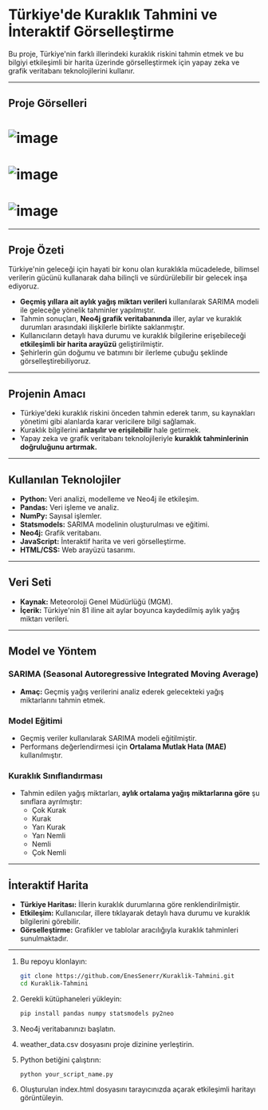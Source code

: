 # Türkiye'de Kuraklık Tahmini ve İnteraktif Görselleştirme

Bu proje, Türkiye'nin farklı illerindeki kuraklık riskini tahmin etmek ve bu bilgiyi etkileşimli bir harita üzerinde görselleştirmek için yapay zeka ve grafik veritabanı teknolojilerini kullanır.

---

## Proje Görselleri

# ![image](https://github.com/EnesSenerr/Kuraklik-Tahmini/assets/95829898/367421b5-4b00-42fc-8e25-670662811d57)
# ![image](https://github.com/EnesSenerr/Kuraklik-Tahmini/assets/95829898/a30353cb-ecf4-48f1-8508-fe914bf7f01c)
# ![image](https://github.com/EnesSenerr/Kuraklik-Tahmini/assets/95829898/4abac830-bbae-4475-a74d-25a900a4e70c)

---

## Proje Özeti

Türkiye'nin geleceği için hayati bir konu olan kuraklıkla mücadelede, bilimsel verilerin gücünü kullanarak daha bilinçli ve sürdürülebilir bir gelecek inşa ediyoruz.  

- **Geçmiş yıllara ait aylık yağış miktarı verileri** kullanılarak SARIMA modeli ile geleceğe yönelik tahminler yapılmıştır.  
- Tahmin sonuçları, **Neo4j grafik veritabanında** iller, aylar ve kuraklık durumları arasındaki ilişkilerle birlikte saklanmıştır.  
- Kullanıcıların detaylı hava durumu ve kuraklık bilgilerine erişebileceği **etkileşimli bir harita arayüzü** geliştirilmiştir.
- Şehirlerin gün doğumu ve batımını bir ilerleme çubuğu şeklinde görselleştirebiliyoruz.

---

## Projenin Amacı

- Türkiye'deki kuraklık riskini önceden tahmin ederek tarım, su kaynakları yönetimi gibi alanlarda karar vericilere bilgi sağlamak.  
- Kuraklık bilgilerini **anlaşılır ve erişilebilir** hale getirmek.  
- Yapay zeka ve grafik veritabanı teknolojileriyle **kuraklık tahminlerinin doğruluğunu artırmak.**

---

## Kullanılan Teknolojiler

- **Python:** Veri analizi, modelleme ve Neo4j ile etkileşim.  
- **Pandas:** Veri işleme ve analiz.  
- **NumPy:** Sayısal işlemler.  
- **Statsmodels:** SARIMA modelinin oluşturulması ve eğitimi.  
- **Neo4j:** Grafik veritabanı.  
- **JavaScript:** İnteraktif harita ve veri görselleştirme.  
- **HTML/CSS:** Web arayüzü tasarımı.

---

## Veri Seti

- **Kaynak:** Meteoroloji Genel Müdürlüğü (MGM).  
- **İçerik:** Türkiye'nin 81 iline ait aylar boyunca kaydedilmiş aylık yağış miktarı verileri.  

---

## Model ve Yöntem

### SARIMA (Seasonal Autoregressive Integrated Moving Average)
- **Amaç:** Geçmiş yağış verilerini analiz ederek gelecekteki yağış miktarlarını tahmin etmek.  

### Model Eğitimi
- Geçmiş veriler kullanılarak SARIMA modeli eğitilmiştir.  
- Performans değerlendirmesi için **Ortalama Mutlak Hata (MAE)** kullanılmıştır.  

### Kuraklık Sınıflandırması
- Tahmin edilen yağış miktarları, **aylık ortalama yağış miktarlarına göre** şu sınıflara ayrılmıştır:  
  - Çok Kurak  
  - Kurak  
  - Yarı Kurak  
  - Yarı Nemli  
  - Nemli  
  - Çok Nemli  

---

## İnteraktif Harita

- **Türkiye Haritası:** İllerin kuraklık durumlarına göre renklendirilmiştir.  
- **Etkileşim:** Kullanıcılar, illere tıklayarak detaylı hava durumu ve kuraklık bilgilerini görebilir.  
- **Görselleştirme:** Grafikler ve tablolar aracılığıyla kuraklık tahminleri sunulmaktadır.  

---

1. Bu repoyu klonlayın:  
   ```bash
   git clone https://github.com/EnesSenerr/Kuraklik-Tahmini.git
   cd Kuraklik-Tahmini

2. Gerekli kütüphaneleri yükleyin:
   ```bash
   pip install pandas numpy statsmodels py2neo   

3. Neo4j veritabanınızı başlatın.

4. weather_data.csv dosyasını proje dizinine yerleştirin.

5. Python betiğini çalıştırın:
   ```bash
   python your_script_name.py

6. Oluşturulan index.html dosyasını tarayıcınızda açarak etkileşimli haritayı görüntüleyin.
    
